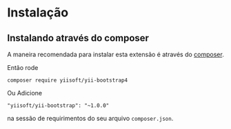 Instalação
============

## Instalando através do composer

A maneira recomendada para instalar esta extensão é através do [composer](https://getcomposer.org/download/).

Então rode

```
composer require yiisoft/yii-bootstrap4
```

Ou Adicione

```
"yiisoft/yii-bootstrap": "~1.0.0"
```

na sessão de requirimentos do seu arquivo `composer.json`.
